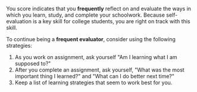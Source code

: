 You score indicates that you **frequently** reflect on and evaluate the ways in which you learn, study, and complete your schoolwork. Because self-evaluation is a key skill for college students, you are right on track with this skill. 

To continue being a **frequent evaluator**, consider using the following strategies:

1.	As you work on assignment, ask yourself "Am I learning what I am supposed to?"
2.	After you complete an assignment, ask yourself, "What was the most important thing I learned?" and "What can I do better next time?"
3.	Keep a list of learning strategies that seem to work best for you. 
